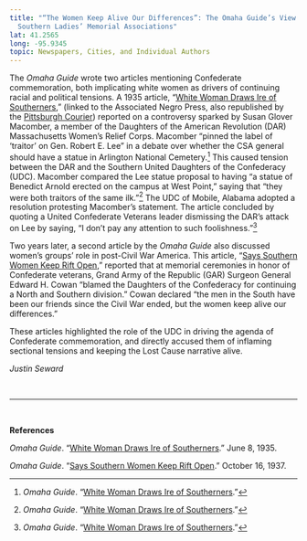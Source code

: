 ```yaml
---
title: "“The Women Keep Alive Our Differences”: The Omaha Guide’s View of
  Southern Ladies’ Memorial Associations"
lat: 41.2565
long: -95.9345
topic: Newspapers, Cities, and Individual Authors
---
```

The *Omaha Guide* wrote two articles mentioning Confederate commemoration, both implicating white women as drivers of continuing racial and political tensions. A 1935 article, “[White Woman Draws Ire of Southerners](https://chroniclingamerica.loc.gov/lccn/sn93062828/1935-06-08/ed-1/seq-1/),” (linked to the Associated Negro Press, also republished by the [Pittsburgh Courier](https://proxy.library.upenn.edu/login?url=https://www.proquest.com/publication/28476?accountid=14707&decadeSelected=1950+-+1959&yearSelected=1950&monthSelected=08&issueNameSelected=01950Y08Y12$23Aug+12,+1950)) reported on a controversy sparked by Susan Glover Macomber, a member of the Daughters of the American Revolution (DAR) Massachusetts Women’s Relief Corps. Macomber “pinned the label of ‘traitor’ on Gen. Robert E. Lee” in a debate over whether the CSA general should have a statue in Arlington National Cemetery.[^1] This caused tension between the DAR and the Southern United Daughters of the Confederacy (UDC). Macomber compared the Lee statue proposal to having “a statue of Benedict Arnold erected on the campus at West Point,” saying that “they were both traitors of the same ilk.”[^2] The UDC of Mobile, Alabama adopted a resolution protesting Macomber’s statement. The article concluded by quoting a United Confederate Veterans leader dismissing the DAR’s attack on Lee by saying, “I don’t pay any attention to such foolishness.”[^3]

Two years later, a second article by the *Omaha Guide* also discussed women’s groups’ role in post-Civil War America. This article, “[Says Southern Women Keep Rift Open](https://chroniclingamerica.loc.gov/lccn/sn93062828/1937-10-16/ed-1/seq-3/),” reported that at memorial ceremonies in honor of Confederate veterans, Grand Army of the Republic (GAR) Surgeon General Edward H. Cowan “blamed the Daughters of the Confederacy for continuing a North and Southern division.”  Cowan declared “the men in the South have been our friends since the Civil War ended, but the women keep alive our differences.”  

These articles highlighted the role of the UDC in driving the agenda of Confederate commemoration, and directly accused them of inflaming sectional tensions and keeping the Lost Cause narrative alive. 

*Justin Seward*

*<br>*

*<hr>*

*<br>*

**References**

*Omaha Guide*. “[White Woman Draws Ire of Southerners](https://chroniclingamerica.loc.gov/lccn/sn93062828/1935-06-08/ed-1/seq-1/).” June 8, 1935.

*Omaha Guide*. “[Says Southern Women Keep Rift Open](https://chroniclingamerica.loc.gov/lccn/sn93062828/1937-10-16/ed-1/seq-3/).” October 16, 1937. 

[^1]: *Omaha Guide*. “[White Woman Draws Ire of Southerners](https://chroniclingamerica.loc.gov/lccn/sn93062828/1935-06-08/ed-1/seq-1/).”

[^2]: *Omaha Guide*. “[White Woman Draws Ire of Southerners](https://chroniclingamerica.loc.gov/lccn/sn93062828/1935-06-08/ed-1/seq-1/).”

[^3]: *Omaha Guide*. “[White Woman Draws Ire of Southerners](https://chroniclingamerica.loc.gov/lccn/sn93062828/1935-06-08/ed-1/seq-1/).”

[^4]: *Omaha Guide*. “[Says Southern Women Keep Rift Open](https://chroniclingamerica.loc.gov/lccn/sn93062828/1937-10-16/ed-1/seq-3/).”

[^5]: *Omaha Guide*. “[Says Southern Women Keep Rift Open](https://chroniclingamerica.loc.gov/lccn/sn93062828/1937-10-16/ed-1/seq-3/).”
